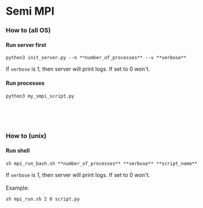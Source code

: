 # Semi MPI
### How to (all OS)
#### Run server first
```
python3 init_server.py --n **number_of_processes** --v **verbose**
```
If ```verbose``` is 1, then server will print logs. If set to 0 won't.
#### Run processes
```
python3 my_smpi_script.py
```
<br><br><br>
### How to (unix)
#### Run shell
```
sh mpi_run_bash.sh **number_of_processes** **verbose** **script_name**
```
If ```verbose``` is 1, then server will print logs. If set to 0 won't.
<br><br>Example:
```
sh mpi_run.sh 2 0 script.py
```

